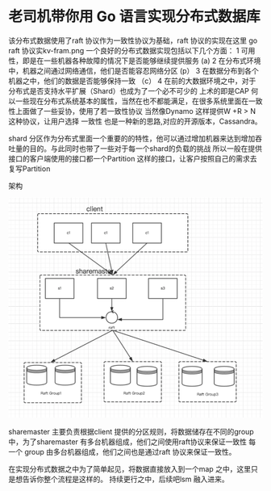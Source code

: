 # 老司机带你用 Go 语言实现分布式数据库

该分布式数据使用了raft 协议作为一致性协议为基础，raft 协议的实现在这里 go raft 协议实kv-fram.png
一个良好的分布式数据实现包括以下几个方面：
    1 可用性，即是在一些机器各种故障的情况下是否能够继续提供服务   (a)
    2 在分布式环境中，机器之间通过网络通信，他们是否能容忍网络分区  (p）
    3 在数据分布到各个机器之中，他们的数据是否能够保持一致        （c）
    4 在前的大数据环境之中，对于分布式是否支持水平扩展（Shard）也成为了一个必不可少的
上术的即是CAP 何以一些现在分布式系统基本的属性，当然在也不都能满足，在很多系统里面在一致性上面做了一些妥协，使用了若一致性协议
当然像Dynamo 这样提供W +R > N 这种协议，让用户选择 一致性 也是一种新的思路,对应的开源版本，Cassandra。

shard
    分区作为分布式里面一个重要的的特性，他可以通过增加机器来达到增加吞吐量的目的。与此同时也带了一些对于每一个shard的负载的挑战
  所以一般在提供接口的客户端使用的接口都一个Partition 这样的接口，让客户按照自己的需求去复写Partition

架构

![分布式数据库架构](../../img/kv-fram.png)



sharemaster 主要负责根据client 提供的分区规则，将数据储存在不同的group 中，为了sharemaster 有多台机器组成，他们之间使用raft协议来保证一致性
每一个 group 由多台机器组成，他们之间也是通过raft 协议来保证一致性。

在实现分布式数据之中为了简单起见，将数据直接放入到一个map 之中，这里只是想告诉你整个流程是这样的。
持续更行之中，后续吧lsm 融入进来。




    

    

